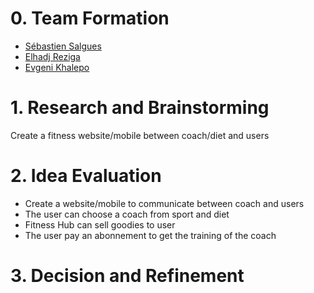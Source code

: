 # 0. Team Formation
- [Sébastien Salgues](https://github.com/SebSa12000)     
- [Elhadj Reziga](https://github.com/hedjouj)
- [Evgeni Khalepo](https://github.com/Genia888)

# 1. Research and Brainstorming
Create a fitness website/mobile between coach/diet and users

# 2. Idea Evaluation
- Create a website/mobile to communicate between coach and users
- The user can choose a coach from sport and diet
- Fitness Hub can sell goodies to user
- The user pay an abonnement to get the training of the coach

# 3. Decision and Refinement
